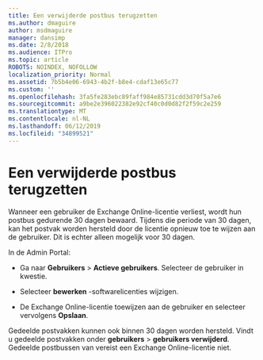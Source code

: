 ```yaml
---
title: Een verwijderde postbus terugzetten
ms.author: dmaguire
author: msdmaguire
manager: dansimp
ms.date: 2/8/2018
ms.audience: ITPro
ms.topic: article
ROBOTS: NOINDEX, NOFOLLOW
localization_priority: Normal
ms.assetid: 7b5b4e06-6943-4b2f-b8e4-cdaf13e65c77
ms.custom: ''
ms.openlocfilehash: 3fa5fe283ebc89faff984e85731cdd3d70f5a7e6
ms.sourcegitcommit: a9be2e396022382e92cf40c0d0d82f2f59c2e259
ms.translationtype: MT
ms.contentlocale: nl-NL
ms.lasthandoff: 06/12/2019
ms.locfileid: "34899521"
---
```

# <a name="restore-a-deleted-mailbox"></a>Een verwijderde postbus terugzetten

Wanneer een gebruiker de Exchange Online-licentie verliest, wordt hun postbus gedurende 30 dagen bewaard. Tijdens die periode van 30 dagen, kan het postvak worden hersteld door de licentie opnieuw toe te wijzen aan de gebruiker. Dit is echter alleen mogelijk voor 30 dagen.
  
In de Admin Portal:
  
- Ga naar **Gebruikers** \> **Actieve gebruikers**. Selecteer de gebruiker in kwestie.

- Selecteer **bewerken** -softwarelicenties wijzigen.

- De Exchange Online-licentie toewijzen aan de gebruiker en selecteer vervolgens **Opslaan**.

Gedeelde postvakken kunnen ook binnen 30 dagen worden hersteld. Vindt u gedeelde postvakken onder **gebruikers** \> **gebruikers verwijderd**. Gedeelde postbussen van vereist een Exchange Online-licentie niet.
  